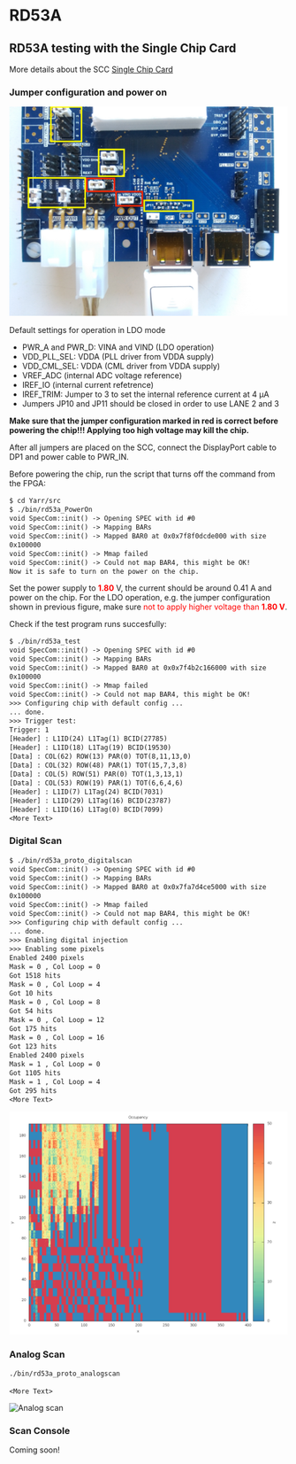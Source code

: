 # RD53A

## RD53A testing with the Single Chip Card
More details about the SCC [Single Chip Card](https://twiki.cern.ch/twiki/bin/viewauth/RD53/RD53ATesting#RD53A_Single_Chip_Card_SCC)

### Jumper configuration and power on

![Jumper configuration on the SCC ](images/IMG_20180305_162546.jpg)

Default settings for operation in LDO mode

- PWR_A and PWR_D: VINA and VIND (LDO operation)
- VDD_PLL_SEL: VDDA (PLL driver from VDDA supply)
- VDD_CML_SEL: VDDA (CML driver from VDDA supply)
- VREF_ADC (internal ADC voltage reference)
- IREF_IO (internal current refetrence)
- IREF_TRIM: Jumper to 3 to set the internal reference current at 4 μA
- Jumpers JP10 and JP11 should be closed in order to use LANE 2 and 3

**Make sure that the jumper configuration marked in red is correct before powering the chip!!! Applying too high voltage may kill the chip.**

After all jumpers are placed on the SCC, connect the DisplayPort cable to DP1 and power cable to PWR_IN.

Before powering the chip, run the script that turns off the command from the FPGA:
```
$ cd Yarr/src
$ ./bin/rd53a_PowerOn
void SpecCom::init() -> Opening SPEC with id #0
void SpecCom::init() -> Mapping BARs
void SpecCom::init() -> Mapped BAR0 at 0x0x7f8f0dcde000 with size 0x100000
void SpecCom::init() -> Mmap failed
void SpecCom::init() -> Could not map BAR4, this might be OK!
Now it is safe to turn on the power on the chip.
```

Set the power supply to <span style="color:red">**1.80**</span> V, the current should be around 0.41 A and power on the chip. For the LDO operation, e.g. the jumper configuration shown in previous figure, make sure <span style="color:red"> not to apply higher voltage than **1.80 V**</span>.

Check if the test program runs succesfully:
```
$ ./bin/rd53a_test
void SpecCom::init() -> Opening SPEC with id #0
void SpecCom::init() -> Mapping BARs
void SpecCom::init() -> Mapped BAR0 at 0x0x7f4b2c166000 with size 0x100000
void SpecCom::init() -> Mmap failed
void SpecCom::init() -> Could not map BAR4, this might be OK!
>>> Configuring chip with default config ...
... done.
>>> Trigger test:
Trigger: 1
[Header] : L1ID(24) L1Tag(1) BCID(27785)
[Header] : L1ID(18) L1Tag(19) BCID(19530)
[Data] : COL(62) ROW(13) PAR(0) TOT(8,11,13,0)
[Data] : COL(32) ROW(48) PAR(1) TOT(15,7,3,8)
[Data] : COL(5) ROW(51) PAR(0) TOT(1,3,13,1)
[Data] : COL(53) ROW(19) PAR(1) TOT(6,6,4,6)
[Header] : L1ID(7) L1Tag(24) BCID(7031)
[Header] : L1ID(29) L1Tag(16) BCID(23787)
[Header] : L1ID(16) L1Tag(0) BCID(7099)
<More Text>
```

### Digital Scan
```
$ ./bin/rd53a_proto_digitalscan
void SpecCom::init() -> Opening SPEC with id #0
void SpecCom::init() -> Mapping BARs
void SpecCom::init() -> Mapped BAR0 at 0x0x7fa7d4ce5000 with size 0x100000
void SpecCom::init() -> Mmap failed
void SpecCom::init() -> Could not map BAR4, this might be OK!
>>> Configuring chip with default config ...
... done.
>>> Enabling digital injection
>>> Enabling some pixels
Enabled 2400 pixels
Mask = 0 , Col Loop = 0
Got 1518 hits
Mask = 0 , Col Loop = 4
Got 10 hits
Mask = 0 , Col Loop = 8
Got 54 hits
Mask = 0 , Col Loop = 12
Got 175 hits
Mask = 0 , Col Loop = 16
Got 123 hits
Enabled 2400 pixels
Mask = 1 , Col Loop = 0
Got 1105 hits
Mask = 1 , Col Loop = 4
Got 295 hits
<More Text>
```
![Digital scan](images/rd53a_proto_digital_Occupancy.png)



### Analog Scan
```
./bin/rd53a_proto_analogscan

<More Text>
```
![Analog scan](images/rd53a_proto_analog_Occupancy.png)


### Scan Console
Coming soon!

